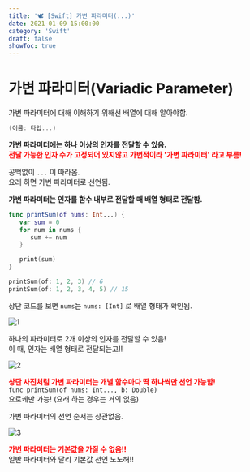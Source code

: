 ```yaml
---
title: '🕊 [Swift] 가변 파라미터(...)'
date: 2021-01-09 15:00:00
category: 'Swift'
draft: false
showToc: true
---
```


# 가변 파라미터(Variadic Parameter)

가변 파라미터에 대해 이해하기 위해선 배열에 대해 알아야함.

```swift
(이름: 타입...)
```

**가변 파라미터에는 하나 이상의 인자를 전달할 수 있음.**  
<span style="color: red;">**전달 가능한 인자 수가 고정되어 있지않고 가변적이라 '가변 파라미터' 라고 부름!**</span>

공백없이 `...` 이 따라옴.  
요래 하면 가변 파라미터로 선언됨.

**가변 파라미터는 인자를 함수 내부로 전달할 때 배열 형태로 전달함.**

```swift
func printSum(of nums: Int...) {
   var sum = 0
   for num in nums {
      sum += num
   }

   print(sum)
}

printSum(of: 1, 2, 3) // 6
printSum(of: 1, 2, 3, 4, 5) // 15
```

상단 코드를 보면 `nums`는 `nums: [Int]` 로 배열 형태가 확인됨.

![1](https://user-images.githubusercontent.com/55340876/110238582-b6d93c00-7f85-11eb-95a3-0a43d1665c31.png)

하나의 파라미터로 2개 이상의 인자를 전달할 수 있음!  
이 때, 인자는 배열 형태로 전달되는고!!

![2](https://user-images.githubusercontent.com/55340876/110238579-b5a80f00-7f85-11eb-90a2-a59ed06ccfd1.png)

<span style="color: red;">**상단 사진처럼 가변 파라미터는 개별 함수마다 딱 하나씩만 선언 가능함!**</span>  
`func printSum(of nums: Int..., b: Double)`  
요로케만 가능! (요래 하는 경우는 거의 없음)

가변 파라미터의 선언 순서는 상관없음.

![3](https://user-images.githubusercontent.com/55340876/110238575-b345b500-7f85-11eb-9472-773d45259245.png)

<span style="color: red;">**가변 파라미터는 기본값을 가질 수 없음!!**</span>  
일반 파라미터와 달리 기본값 선언 노노해!!

